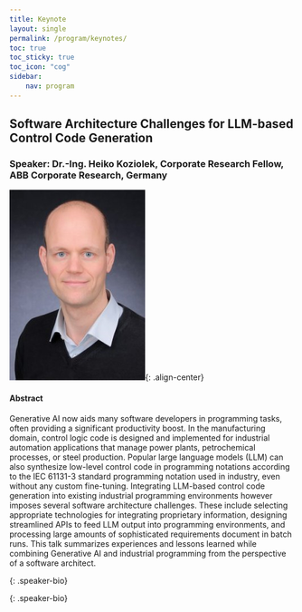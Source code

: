 ```yaml
---
title: Keynote 
layout: single
permalink: /program/keynotes/
toc: true
toc_sticky: true
toc_icon: "cog"
sidebar: 
    nav: program
---
```


<style>
p.speaker-bio { font-style: italic; font-size: 80%; }
</style>

<!-- ### Humans Learn From Task Descriptions and So Should Our Models
*Main Conference Keynote<br>Monday, June 7, 08:00--09:00 PDT*

Joint work with Timo Schick and Sahana Udupa

Task descriptions are ubiquitous in human learning.  They are usually accompanied by a few examples, but there is little human learning that is based on examples only. In contrast, the typical learning setup for NLP tasks lacks task descriptions and is supervised with 100s or 1000s of examples.

We introduce Pattern-Exploiting Training (PET), an approach to learning that mimicks human learning in that it leverages task descriptions in few-shot settings.  PET is built on top
of a pretrained language model that "understands" the task description, especially after finetuning, resulting in excellent performance compared to other few-shot methods. In particular, a model trained with PET outperforms GPT-3 even though it has 99.9% fewer parameters.

In the last part of the talk, I will show how bias in NLP models can be addressed using task descriptions. Instructing a model to reveal and reduce its biases is remarkably effective and may contribute in the future to a fairer and more inclusive NLP. -->

## Software Architecture Challenges for LLM-based Control Code Generation


### Speaker: Dr.-Ing. Heiko Koziolek, Corporate Research Fellow, ABB Corporate Research, Germany 

![Heiko Koziolek](/assets/images/keynotes/heiko_koziolek.jpg){: .align-center}


#### Abstract
Generative AI now aids many software developers in programming tasks, often providing a significant productivity boost. 
In the manufacturing domain, control logic code is designed and implemented for industrial automation applications that manage power plants, petrochemical processes, or steel production. 
Popular large language models (LLM) can also synthesize low-level control code in programming notations according to the IEC 61131-3 standard programming notation used in industry, even without any custom fine-tuning. 
Integrating LLM-based control code generation into existing industrial programming environments however imposes several software architecture challenges. 
These include selecting appropriate technologies for integrating proprietary information, designing streamlined APIs to feed LLM output into programming environments, and processing large amounts of sophisticated requirements document in batch runs. 
This talk summarizes experiences and lessons learned while combining Generative AI and industrial programming from the perspective of a software architect.

{: .speaker-bio}

{: .speaker-bio}

<!--## Speaker: Emily Mower Provost

![Neil Cohn](/assets/images/keynotes/Emily_Provost.jpg){: .align-center}

### From Speech to Emotion to Mood: Mental Health Modeling in Real-World Environments.


Emily Mower Provost is a Professor in Computer Science and Engineering at the University of Michigan. She received her Ph.D. in Electrical Engineering from the University of Southern California (USC), Los Angeles, CA in 2010. She is a Toyota Faculty Scholar (2020) and has been awarded a National Science Foundation CAREER Award (2017), the Oscar Stern Award for Depression Research (2015), a National Science Foundation Graduate Research Fellowship (2004-2007).  She is an Associate Editor for IEEE Transactions on Affective Computing and the IEEE Open Journal of Signal Processing.  She has also served as Associate Editor for Computer Speech and Language and ACM Transactions on Multimedia.  She has received best paper awards or finalist nominations for Interspeech 2008, ACM Multimedia 2014, ICMI 2016, and IEEE Transactions on Affective Computing.  Among other organizational duties, she has been Program Chair for ACII (2017, 2021), ICMI (2016, 2018).  Her research interests are in human-centered speech and video processing, multimodal interfaces design, and speech-based assistive technology. The goals of her research are motivated by the complexities of the perception and expression of human behavior.
{: .speaker-bio}

Affiliation: University of Michigan
{: .speaker-bio}

## Speaker: Jong Park

![Gary Marcus](/assets/images/keynotes/Jong_Park.jpg){: .align-center}


### Human-Centric Natural Language Processing



Jong Park received his BE and MSE degrees from Seoul National University and PhD degree from the University of Pennsylvania, Philadelphia. He has been working as Assistant, Associate and Full Professor at Korea Advanced Institute of Science and Technology (KAIST) since 1998. He is one of the early researchers on BioNLP, applying NLP techniques to biology and medicine. His research team at KAIST has also been working broadly on identifying emotion from text, turning spoken language into visual animation and sign language, identifying mental health issues such as mild-cognitive impairment (MCI) and clinical depression from natural language utterances, detecting abusive language, and, more recently, credibility assessment and bidirectional sign language processing. His team has received Outstanding Paper Award at ACL 2023 for the work on the Tigrinya language. He is serving as founding Editor-in-Chief of Journal of Computing Science and Engineering (JCSE) since 2007, President of Asian Federation of Natural Language Processing (AFNLP) during 2022~2024, and General Chair of IJCNLP-AACL 2023. 
{: .speaker-bio}

Affiliation: Korea Advanced Institute of Science and Technology (KAIST)
{: .speaker-bio}

## Dhruv Batra

![Dhruv Batra](/assets/images/keynotes/Dhruv_Batra.jpg){: .align-center}

### From Disembodied to Embodied Multimodal Learning
*Main Conference Keynote<br>Monday, June 7, 16:00--17:00 PDT*

Embodied AI is the science and engineering of intelligent machines with a physical or virtual embodiment (e.g., robots and egocentric personal assistants). Imagine walking up to a home assistant robot and asking “Hey robot – can you go check if my laptop is on my desk? And if so, bring it to me”. Or asking an egocentric AI assistant (operating on your smart glasses): “Hey – where did I last see my keys?”. The embodiment hypothesis is the idea that “intelligence emerges in the interaction of an agent with an environment and as a result of sensorimotor activity”. In this talk, I will argue that we should take the embodiment hypothesis (and it implications) seriously. And I will weave through a line of work happening at my group at Georgia Tech and with collaborators at FAIR illustrating the shift from disembodied vision-and-language (multimodal) agents towards such embodied agents.

Dhruv Batra is an Associate Professor in the School of Interactive Computing at Georgia Tech and a Research Scientist at Facebook AI Research (FAIR). His research interests lie at the intersection of machine learning, computer vision, natural language processing, and AI. The long-term goal of his research is to develop agents that 'see' (or more generally perceive their environment through vision, audition, or other senses), 'talk' (i.e. hold a natural language dialog grounded in their environment), 'act' (e.g. navigate their environment and interact with it to accomplish goals), and 'reason' (i.e., consider the long-term consequences of their actions). He is a recipient of the Presidential Early Career Award for Scientists and Engineers (PECASE) 2019. ([Full Biography](https://www.cc.gatech.edu/~dbatra/files/bio.txt))
{: .speaker-bio}


## Shakir Mohamed

![Shakir Mohamed](/assets/images/keynotes/Shakir_Mohamed.jpg){: .align-center}

### Generating Reality: Technical and Social Explorations in Generative Machine Learning Research
*Main Conference Keynote<br>Tuesday, June 8, 08:00--09:00 PDT*

We are going to play with the meaning and implications of the word ‘generative’ in this talk. A generative approach to machine learning is now widely-established, and we now have techniques to generate, simulate, confabulate and fake all sorts of data we can find, natural language included. Using my own research, I’d like to review the statistical foundations of this generative approach and some of the questions that still seem open to us. Yet, no act of generation exists outside of the social world. So, I’d like to also explore how these technical questions are instead social questions. I’d again like to use my own experience to explore the sociotechnical theories that can direct us towards a more critical practice of machine learning. This leads to a generative field of machine learning that transforms criticism into productive alternatives: a field that continues to seek creative solutions for challenging problems, but is more deeply embedded, concerned and responsible for the new technological realities it seeks to generate.

Dr Shakir Mohamed works on technical and sociotechnical questions in machine learning research, aspiring to make contributions to machine learning principles, applied problems in healthcare and environment, and ethics and diversity. Shakir is a research scientist and lead at DeepMind in London, an Associate Fellow at the Leverhulme Centre for the Future of Intelligence, and a Honorary Professor of University College London. Shakir is also a founder and trustee of the Deep Learning Indaba, a grassroots organisation aiming to build pan-African capacity and leadership in AI. Shakir was the General Chair for the 2021 International conference on Learning Representations, and a member of the Royal Society's Diversity Committee.
{: .speaker-bio}


## Thamar Solorio

![Thamar Solorio](/assets/images/keynotes/Thamar_Solorio.jpg){: .align-center}

### Moving the needle in NLP technology for the processing of code-switched language
*Main Conference Keynote<br>Tuesday, June 8, 16:00--17:00 PDT*

Multilingual speakers are known to mix their languages when communicating with other multilingual speakers in what is called code-switching. While worldwide monolingual speakers are outnumbered by multilingual ones, most of the NLP technologies being developed nowadays target monolingual speakers of a handful of languages. This is also true of multilingual models that, although designed to process many languages, still assume a one language per input setting. These multilingual models have been shown to decrease performance when the input has code-switching in several tasks, including language identification, part of speech tagging, named entity recognition and machine translation.  In this talk, I will give an overview of recent work that aims to address the linguistic challenges that code-switching poses to state of the art models, where the goal is to leverage pretrained models from high resource languages. This code-switching research is part of my long term goal of increasing the coverage of human language abilities by NLP technologies, disrupting the status quo of non-equitable systems.

Thamar Solorio is an Associate Professor of the Department of Computer Science at the University of Houston (UH). She holds graduate degrees in Computer Science from the Instituto Nacional de Astrofísica, Óptica y Electrónica, in Puebla, Mexico. Her research interests include information extraction from social media data, enabling technology for code-switched data, stylistic modeling of text and more recently multimodal approaches to online content understanding. She is the director and founder of the Research in Text Understanding and Language Analysis Lab at UH. She is the recipient of an NSF CAREER award for her work on authorship attribution, and recipient of the 2014 Emerging Leader ABIE Award in Honor of Denice Denton. She is an elected board member of the North American Chapter of the Association of Computational Linguistics (2020-2021). Her research is currently funded by the National Science Foundation and ADOBE, and in the past she has received support from the Office of Naval Research and the Defense Advanced Research Projects Agency (DARPA).
{: .speaker-bio}


## Aya Soffer

![Aya Soffer](/assets/images/keynotes/Aya_Soffer.jpg){: .align-center}

### Project Debater - from grand challenge to business applications, behind the scenes and lessons learned
*Industry Track Keynote<br>Wednesday, June 9, 08:00--09:00 PDT*

Project Debater started as an IBM grand challenge idea in 2011, and eventually competed on stage with a world-renowned debater in 2019. The team has since been further developing the underlying technology, applying it to various business use cases, and is providing access to the underlying tech for non-commercial use. In this talk I will provide a behind the scenes perspective on developing such a project from an idea to a machine that can debate humans, highlight some of the technical innovations including the recent publication in Nature, and discuss various business applications of the technology and how it fits in the overall Language Strategy for IBM Research.

Dr. Aya Soffer is Vice President of AI Technologies for the IBM Research AI organization and the Director of the IBM Research - Haifa lab. Her Research focus is natural language understanding and conversational systems and their application in customer care and other enterprise applications. In this role Dr. Soffer is responsible for setting the strategy and working with IBM scientists around the world to shape their ideas into new AI technology, and with IBM’s product groups and customers to drive Research innovation into the market.  In her 20 years at IBM, Dr. Soffer has led several strategic initiatives that grew into successful IBM products and solutions in the Big Data and AI space including the original Watson system and more recently Project Debater. She has authored over 50 peer-reviewed papers and served as an invited speaker in numerous conferences.
{: .speaker-bio}


## Dan Weld

![Dan Weld](/assets/images/keynotes/Dan_Weld.jpg){: .align-center}

### Semantic Scholar - Advanced NLP to Accelerate Scientific Research
*Industry Track Keynote<br>Wednesday, June 9, 16:00--17:00 PDT*

Semantic Scholar (S2) is a 40 person effort at the Allen Institute for Artificial Intelligence that drives a website used by almost 100M people each year. Our mission is to accelerate the progress of scientific research with augmented intelligence - advanced tools that make it easier to find relevant research, digest it quickly, and make connections between different problems and approaches. This talk will survey some of the NLP advances underlying S2, from the identification of emerging scientific concepts to extreme abstractive summarization, full-document understanding, and fact checking.

Daniel S. Weld is Thomas J. Cable / WRF Professor in the Paul G. Allen School of Computer Science & Engineering, manages the Semantic Scholar research group at the Allen Institute of Artificial Intelligence, and is Venture Partner at the Madrona Venture Group.  After formative education at Phillips Academy, he received bachelor's degrees in both Computer Science and Biochemistry at Yale University in 1982. He landed a Ph.D. from the MIT Artificial Intelligence Lab in 1988, received a Presidential Young Investigator's award in 1989, an Office of Naval Research Young Investigator's award in 1990, was named AAAI Fellow in 1999 and deemed ACM Fellow in 2005. Dan was a founding editor for the Journal of AI Research, was area editor for the Journal of the ACM.  Dan has co-founded three companies, Netbot (sold to Excite), Adrelevance (sold to Media Metrix), and Nimble technology (sold to Actuate).
{: .speaker-bio}-->




